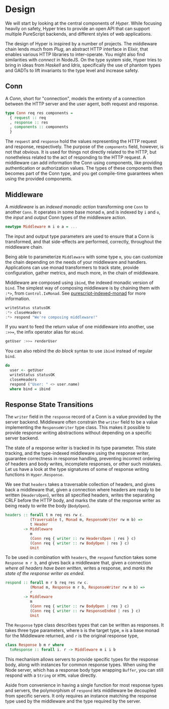 # Design

We will start by looking at the central components of *Hyper*. While focusing
heavily on safety, Hyper tries to provide an open API that can support multiple
PureScript backends, and different styles of web applications.

The design of Hyper is inspired by a number of projects. The middleware chain
lends much from _Plug_, an abstract HTTP interface in Elixir, that enables
various HTTP libraries to inter-operate. You might also find similarities with
_connect_ in NodeJS. On the type system side, Hyper tries to bring in ideas
from _Haskell_ and _Idris_, specifically the use of phantom types and GADTs to
lift invariants to the type level and increase safety.

## Conn

A *Conn*, short for "connection", models the entirety of a connection
between the HTTP server and the user agent, both request and
response.

``` purescript
type Conn req res components =
  { request :: req
  , response :: res
  , components :: components
  }
```

The `request` and `response` hold the values representing the HTTP request and
response, respectively. The purpose of the `components` field, however, is not
that obvious. It is used for things not directly related to the HTTP, but
nonetheless related to the act of responding to the HTTP request. A middleware
can add information the Conn using components, like providing authentication or
authorization values. The types of these components then becomes part of the
Conn type, and you get compile-time guarantees when using the provided
components.

## Middleware

A *middleware* is an *indexed monadic action* transforming one `Conn` to another
`Conn`. It operates in some base monad `m`, and is indexed by `i` and `o`, the
*input* and *output* Conn types of the middleware action.

``` purescript
newtype Middleware m i o a = ...
```

The input and output type parameters are used to ensure that a Conn is
transformed, and that side-effects are performed, correctly, throughout the
middleware chain.

Being able to parameterize `Middleware` with some type `m`, you can customize
the chain depending on the needs of your middleware and handlers. Applications
can use monad transformers to track state, provide configuration, gather
metrics, and much more, in the chain of middleware.

Middleware are composed using `ibind`, the indexed monadic version of `bind`.
The simplest way of composing middleware is by chaining them with `:*>`, from
`Control.IxMonad`. See [purescript-indexed-monad][ixmonad] for more information.

``` purescript
writeStatus statusOK
:*> closeHeaders
:*> respond "We're composing middleware!"
```

If you want to feed the return value of one middleware into another, use `:>>=`,
the infix operator alias for `mbind`.

```purescript
getUser :>>= renderUser
```

You can also rebind the *do block* syntax to use `ibind` instead of regular
`bind`.

``` purescript
do
  user <- getUser
  writeStatus statusOK
  closeHeaders
  respond ("User: " <> user.name)
  where bind = ibind
```

## Response State Transitions

The `writer` field in the `response` record of a Conn is a value provided by
the server backend. Middleware often constrain the `writer` field to be a
value implementing the `ResponseWriter` type class. This makes it possible to
provide response writing abstractions without depending on a specific server
backend.

The state of a response writer is tracked in its type parameter. This
state tracking, and the type-indexed middleware using the response writer,
guarantee correctness in response handling, preventing incorrect ordering of
headers and body writes, incomplete responses, or other such mistakes. Let us
have a look at the type signatures of some of response writing functions in
`Hyper.Response`.

We see that `headers` takes a traversable collection of headers, and gives
back a middleware that, given a connection where headers are ready to be
written (`HeadersOpen`), writes all specified headers, writes the separating
CRLF before the HTTP body, and marks the state of the response writer as being
ready to write the body (`BodyOpen`).

``` purescript
headers :: forall t m req res rw c.
           (Traversable t, Monad m, ResponseWriter rw m b) =>
           t Header
        -> Middleware
           m
           (Conn req { writer :: rw HeadersOpen | res } c)
           (Conn req { writer :: rw BodyOpen | res } c)
           Unit
```

To be used in combination with `headers`, the `respond` function takes
some `Response m r b`, and gives back a middleware that, given a
connection *where all headers have been written*, writes a response,
and *marks the state of the response writer as ended*.

``` purescript
respond :: forall m r b req res rw c.
           (Monad m, Response m r b, ResponseWriter rw m b) =>
           r
        -> Middleware
           m
           (Conn req { writer :: rw BodyOpen | res } c)
           (Conn req { writer :: rw ResponseEnded | res } c)
           Unit
```

The `Response` type class describes types that can be written as responses.  It
takes three type parameters, where `b` is the target type, `m` is a base monad
for the Middleware returned, and `r` is the original response type,

``` purescript
class Response b m r where
  toResponse :: forall i. r -> Middleware m i i b
```

This mechanism allows servers to provide specific types for the response body,
along with instances for common response types. When using the Node server,
which has a response body type wrapping `Buffer`, you can still respond with
a `String` or `HTML` value directly.

Aside from convenience in having a single function for most response types and
servers, the polymorphism of `respond` lets middleware be decoupled from
specific servers. It only requires an instance matching the response type used
by the middleware and the type required by the server.

[ixmonad]: https://pursuit.purescript.org/packages/purescript-indexed-monad/0.1.1
